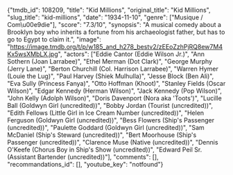 {"tmdb_id": 108209, "title": "Kid Millions", "original_title": "Kid Millions", "slug_title": "kid-millions", "date": "1934-11-10", "genre": ["Musique / Com\u00e9die"], "score": "7.3/10", "synopsis": "A musical comedy about a Brooklyn boy who inherits a fortune from his archaeologist father, but has to go to Egypt to claim it.", "image": "https://image.tmdb.org/t/p/w185_and_h278_bestv2/zEEoZzhPjRQ8ew7M4Kx5wsXMbLX.jpg", "actors": ["Eddie Cantor (Eddie Wilson Jr.)", "Ann Sothern (Joan Larrabee)", "Ethel Merman (Dot Clark)", "George Murphy (Jerry Lane)", "Berton Churchill (Col. Harrison Larrabee)", "Warren Hymer (Louie the Lug)", "Paul Harvey (Shiek Mulhulla)", "Jesse Block (Ben Ali)", "Eva Sully (Princess Fanya)", "Otto Hoffman (Khoot)", "Stanley Fields (Oscar Wilson)", "Edgar Kennedy (Herman Wilson)", "Jack Kennedy (Pop Wilson)", "John Kelly (Adolph Wilson)", "Doris Davenport (Nora aka 'Toots')", "Lucille Ball (Goldwyn Girl (uncredited))", "Bobby Jordan (Tourist (uncredited))", "Edith Fellows (Little Girl in Ice Cream Number (uncredited))", "Helen Ferguson (Goldwyn Girl (uncredited))", "Bess Flowers (Ship's Passenger (uncredited))", "Paulette Goddard (Goldwyn Girl (uncredited))", "Sam McDaniel (Ship's Steward (uncredited))", "Bert Moorhouse (Ship's Passenger (uncredited))", "Clarence Muse (Native (uncredited))", "Dennis O'Keefe (Chorus Boy in Ship's Show (uncredited))", "Edward Peil Sr. (Assistant Bartender (uncredited))"], "comments": [], "recommandations_id": [], "youtube_key": "notfound"}